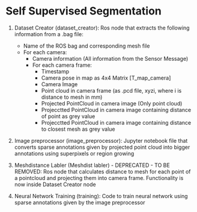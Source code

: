 # Self Supervised Segmentation
1. Dataset Creator (dataset_creator):
    Ros node that extracts the following information from a .bag file:
    - Name of the ROS bag and corresponding mesh file
    - For each camera:
        - Camera information (All information from the Sensor Message)
        - For each camera frame:
            - Timestamp
            - Camera pose in map as 4x4 Matrix [T_map_camera]
            - Camera Image
            - Point cloud in camera frame (as .pcd file, xyzi, where i is distance to mesh in mm)
            - Projected PointCloud in camera image (Only point cloud)
            - Projecctted PointCloud in camera image containing distance of point as grey value
            - Projecctted PointCloud in camera image containing distance to closest mesh as grey value

2. Image preprocessor (image_preprocessor):
    Jupyter notebook file that converts sparse annotations given by projected point cloud into bigger annotations using superpixels or region growing

3. Meshdistance Labler (Meshdist labler) - DEPRECATED - TO BE REMOVED:
    Ros node that calculates distance to mesh for each point of a pointcloud and projecting them into camera frame.
    Functionality is now inside Dataset Creator node

4. Neural Network Training (training):
    Code to train neural network using sparse annotations given by the image preprocessor